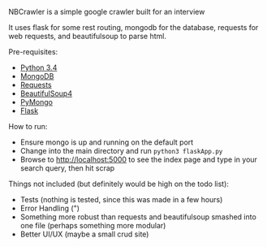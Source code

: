 NBCrawler is a simple google crawler built for an interview

It uses flask for some rest routing, mongodb for the database, requests for web requests, and beautifulsoup to parse html.

Pre-requisites:
- [Python 3.4]("https://www.python.org/downloads/")
- [MongoDB]("https://www.mongodb.org/")
- [Requests]("http://docs.python-requests.org/en/latest/")
- [BeautifulSoup4]("http://www.crummy.com/software/BeautifulSoup/bs4/doc/")
- [PyMongo]("http://api.mongodb.org/python/current/")
- [Flask]("http://flask.pocoo.org/")

How to run:
- Ensure mongo is up and running on the default port
- Change into the main directory and run ```python3 flaskApp.py```
- Browse to [http://localhost:5000](http://localhost:5000) to see the index page and type in your search query, then hit scrap

Things not included (but definitely would be high on the todo list):
- Tests (nothing is tested, since this was made in a few hours)
- Error Handling (")
- Something more robust than requests and beautifulsoup smashed into one file (perhaps something more modular)
- Better UI/UX (maybe a small crud site)
